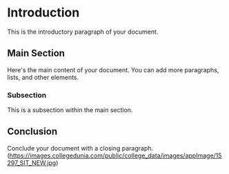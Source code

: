 # Introduction

This is the introductory paragraph of your document.

## Main Section

Here's the main content of your document. You can add more paragraphs, lists, and other elements.

### Subsection

This is a subsection within the main section.

## Conclusion

Conclude your document with a closing paragraph.
(https://images.collegedunia.com/public/college_data/images/appImage/15297_SIT_NEW.jpg)
